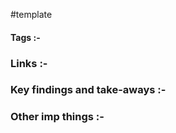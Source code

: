 
#template 

#### Tags :-

### Links :- 

### Key findings and take-aways :-

### Other imp things :- 

